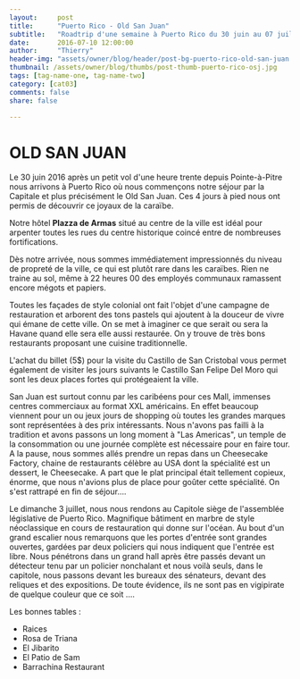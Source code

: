 ```yaml
---
layout:     post
title:      "Puerto Rico - Old San Juan"
subtitle:   "Roadtrip d'une semaine à Puerto Rico du 30 juin au 07 juillet 2016"
date:       2016-07-10 12:00:00
author:     "Thierry"
header-img: "assets/owner/blog/header/post-bg-puerto-rico-old-san-juan.jpg"
thumbnail: /assets/owner/blog/thumbs/post-thumb-puerto-rico-osj.jpg
tags: [tag-name-one, tag-name-two]
category: [cat03]
comments: false
share: false

---
```


# OLD SAN JUAN

Le 30 juin 2016 après un petit vol d'une heure trente depuis Pointe-à-Pitre nous arrivons à Puerto Rico où nous commençons notre séjour par la Capitale et plus précisément le Old San Juan. Ces 4 jours à pied nous ont permis de découvrir ce joyaux de la caraïbe.    

Notre hôtel **Plazza de Armas** situé au centre de la ville est idéal pour arpenter toutes les rues du centre historique coincé entre de nombreuses fortifications.  

Dès notre arrivée, nous sommes immédiatement impressionnés du niveau de propreté de la ville, ce qui est plutôt rare dans les caraïbes. Rien ne traine au sol, même à 22 heures 00 des employés communaux ramassent encore mégots et papiers.  

Toutes les façades de style colonial ont fait l'objet d'une campagne de restauration et arborent des tons pastels qui ajoutent à la douceur de vivre qui émane de cette ville. On se met à imaginer ce que serait ou sera la Havane quand elle sera elle aussi restaurée. On y trouve de très bons restaurants proposant une cuisine traditionnelle.  

L'achat du billet (5$) pour la visite du Castillo de San Cristobal vous permet également de visiter les jours suivants le Castillo San Felipe Del Moro qui sont les deux places fortes qui protégeaient la ville. 

San Juan est surtout connu par les caribéens pour ces Mall, immenses centres commerciaux au format XXL américains. En effet beaucoup viennent pour un ou jeux jours de shopping où toutes les grandes marques sont représentées à des prix intéressants. Nous n'avons pas failli à la tradition et avons passons un long moment à "Las Americas", un temple de la consommation ou une journée complète est nécessaire pour en faire tour. A la pause, nous sommes allés prendre un repas dans un Cheesecake Factory, chaine de restaurants célèbre au USA dont la spécialité est un dessert, le Cheesecake. A part que le plat principal était tellement copieux, énorme, que nous n'avions plus de place pour goûter cette spécialité. On s'est rattrapé en fin de séjour….

Le dimanche 3 juillet, nous nous rendons au Capitole siège de l'assemblée législative de Puerto Rico. Magnifique bâtiment en marbre de style néoclassique en cours de restauration qui donne sur l'océan. Au bout d'un grand escalier nous remarquons que les portes d'entrée sont grandes ouvertes, gardées par deux policiers qui nous indiquent que l'entrée est libre. Nous pénétrons dans un grand hall après être passés devant un détecteur tenu par un policier nonchalant et nous voilà seuls, dans le capitole, nous passons devant les bureaux des sénateurs, devant des reliques et des expositions. De toute évidence, ils ne sont pas en vigipirate de quelque couleur que ce soit ….

Les bonnes tables :
- Raices
- Rosa de Triana
- El Jibarito
- El Patio de Sam
- Barrachina Restaurant 

